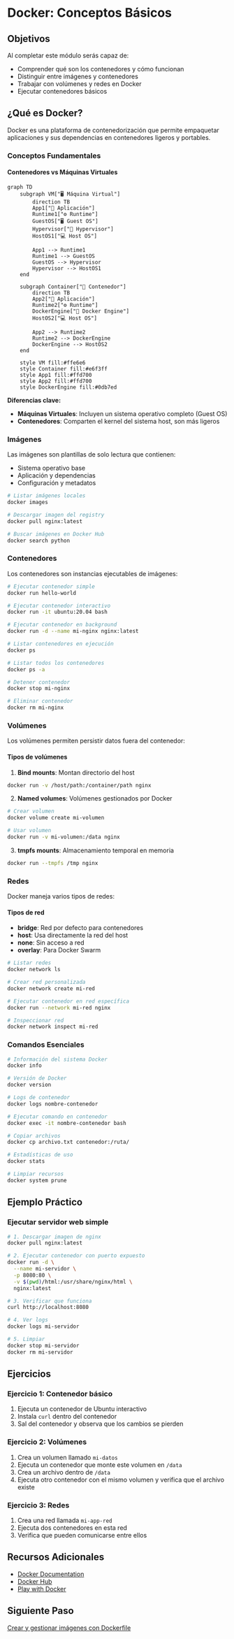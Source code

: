 # Docker: Conceptos Básicos

## Objetivos

Al completar este módulo serás capaz de:

- Comprender qué son los contenedores y cómo funcionan
- Distinguir entre imágenes y contenedores
- Trabajar con volúmenes y redes en Docker
- Ejecutar contenedores básicos

## ¿Qué es Docker?

Docker es una plataforma de contenedorización que permite empaquetar aplicaciones y sus dependencias en contenedores ligeros y portables.

### Conceptos Fundamentales

#### Contenedores vs Máquinas Virtuales

```mermaid
graph TD
    subgraph VM["🖥️ Máquina Virtual"]
        direction TB
        App1["📱 Aplicación"]
        Runtime1["⚙️ Runtime"]
        GuestOS["🖥️ Guest OS"]
        Hypervisor["🔧 Hypervisor"]
        HostOS1["💻 Host OS"]
        
        App1 --> Runtime1
        Runtime1 --> GuestOS
        GuestOS --> Hypervisor
        Hypervisor --> HostOS1
    end
    
    subgraph Container["🐳 Contenedor"]
        direction TB
        App2["📱 Aplicación"]
        Runtime2["⚙️ Runtime"]
        DockerEngine["🐳 Docker Engine"]
        HostOS2["💻 Host OS"]
        
        App2 --> Runtime2
        Runtime2 --> DockerEngine
        DockerEngine --> HostOS2
    end
    
    style VM fill:#ffe6e6
    style Container fill:#e6f3ff
    style App1 fill:#ffd700
    style App2 fill:#ffd700
    style DockerEngine fill:#0db7ed
```

**Diferencias clave:**

- **Máquinas Virtuales**: Incluyen un sistema operativo completo (Guest OS)
- **Contenedores**: Comparten el kernel del sistema host, son más ligeros

### Imágenes

Las imágenes son plantillas de solo lectura que contienen:

- Sistema operativo base
- Aplicación y dependencias
- Configuración y metadatos

```bash
# Listar imágenes locales
docker images

# Descargar imagen del registry
docker pull nginx:latest

# Buscar imágenes en Docker Hub
docker search python
```

### Contenedores

Los contenedores son instancias ejecutables de imágenes:

```bash
# Ejecutar contenedor simple
docker run hello-world

# Ejecutar contenedor interactivo
docker run -it ubuntu:20.04 bash

# Ejecutar contenedor en background
docker run -d --name mi-nginx nginx:latest

# Listar contenedores en ejecución
docker ps

# Listar todos los contenedores
docker ps -a

# Detener contenedor
docker stop mi-nginx

# Eliminar contenedor
docker rm mi-nginx
```

### Volúmenes

Los volúmenes permiten persistir datos fuera del contenedor:

#### Tipos de volúmenes

1. **Bind mounts**: Montan directorio del host

```bash
docker run -v /host/path:/container/path nginx
```

2. **Named volumes**: Volúmenes gestionados por Docker

```bash
# Crear volumen
docker volume create mi-volumen

# Usar volumen
docker run -v mi-volumen:/data nginx
```

3. **tmpfs mounts**: Almacenamiento temporal en memoria

```bash
docker run --tmpfs /tmp nginx
```

### Redes

Docker maneja varios tipos de redes:

#### Tipos de red

- **bridge**: Red por defecto para contenedores
- **host**: Usa directamente la red del host
- **none**: Sin acceso a red
- **overlay**: Para Docker Swarm

```bash
# Listar redes
docker network ls

# Crear red personalizada
docker network create mi-red

# Ejecutar contenedor en red específica
docker run --network mi-red nginx

# Inspeccionar red
docker network inspect mi-red
```

### Comandos Esenciales

```bash
# Información del sistema Docker
docker info

# Versión de Docker
docker version

# Logs de contenedor
docker logs nombre-contenedor

# Ejecutar comando en contenedor
docker exec -it nombre-contenedor bash

# Copiar archivos
docker cp archivo.txt contenedor:/ruta/

# Estadísticas de uso
docker stats

# Limpiar recursos
docker system prune
```

## Ejemplo Práctico

### Ejecutar servidor web simple

```bash
# 1. Descargar imagen de nginx
docker pull nginx:latest

# 2. Ejecutar contenedor con puerto expuesto
docker run -d \
  --name mi-servidor \
  -p 8080:80 \
  -v $(pwd)/html:/usr/share/nginx/html \
  nginx:latest

# 3. Verificar que funciona
curl http://localhost:8080

# 4. Ver logs
docker logs mi-servidor

# 5. Limpiar
docker stop mi-servidor
docker rm mi-servidor
```

## Ejercicios

### Ejercicio 1: Contenedor básico

1. Ejecuta un contenedor de Ubuntu interactivo
2. Instala `curl` dentro del contenedor
3. Sal del contenedor y observa que los cambios se pierden

### Ejercicio 2: Volúmenes

1. Crea un volumen llamado `mi-datos`
2. Ejecuta un contenedor que monte este volumen en `/data`
3. Crea un archivo dentro de `/data`
4. Ejecuta otro contenedor con el mismo volumen y verifica que el archivo existe

### Ejercicio 3: Redes

1. Crea una red llamada `mi-app-red`
2. Ejecuta dos contenedores en esta red
3. Verifica que pueden comunicarse entre ellos

## Recursos Adicionales

- [Docker Documentation](https://docs.docker.com/)
- [Docker Hub](https://hub.docker.com/)
- [Play with Docker](https://labs.play-with-docker.com/)

## Siguiente Paso

[Crear y gestionar imágenes con Dockerfile](./02-dockerfile-imagenes.md)
